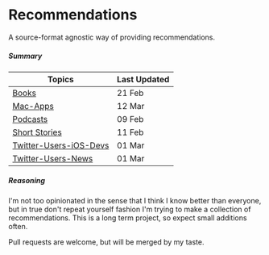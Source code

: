 Recommendations
===============

A source-format agnostic way of providing recommendations.

##### Summary

| Topics | Last Updated |
| -------|--------------|
|[Books](books.md)|21 Feb|
|[Mac-Apps](mac-apps.md)|12 Mar|
|[Podcasts](podcasts.md)|09 Feb|
|[Short Stories](short_stories.md)|11 Feb|
|[Twitter-Users-iOS-Devs](twitter-users-ios-devs.md)|01 Mar|
|[Twitter-Users-News](twitter-users-news.md)|01 Mar|

##### Reasoning

I'm not too opinionated in the sense that I think I know better than everyone, but in true don't repeat yourself fashion I'm trying to make a collection of recommendations. This is a long term project, so expect small additions often.

Pull requests are welcome, but will be merged by my taste.
